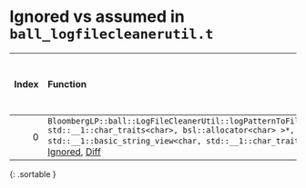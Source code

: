 # Ignored vs assumed in `ball_logfilecleanerutil.t`

<script src="../sorttable.js"></script>
|   Index | Function                                                                                                                                                                                                                                                                                       |   Difference in number of lines |   Function size difference in bytes |   Number of lines in assumed build | Number of bytes in assumed build   |   Number of lines in ignored build | Number of bytes in ignored build   |
|--------:|:-----------------------------------------------------------------------------------------------------------------------------------------------------------------------------------------------------------------------------------------------------------------------------------------------|--------------------------------:|------------------------------------:|-----------------------------------:|:-----------------------------------|-----------------------------------:|:-----------------------------------|
|       0 | `BloombergLP::ball::LogFileCleanerUtil::logPatternToFilePattern(bsl::basic_string<char, std::__1::char_traits<char>, bsl::allocator<char> >*, std::__1::basic_string_view<char, std::__1::char_traits<char> > const&)` [Assumed](0.assume.s.txt), [Ignored](0.none.s.txt), [Diff](0.diff.html) |                              -7 |                                 -16 |                                432 | 4,274,848                          |                                448 | 4,275,072                          |
{: .sortable }
